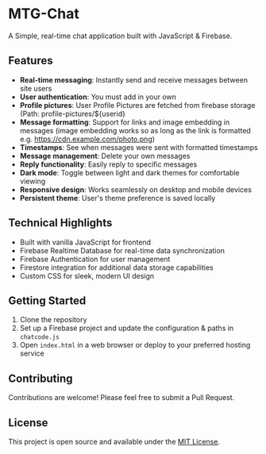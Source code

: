# MTG-Chat

A Simple, real-time chat application built with JavaScript & Firebase.

## Features

- **Real-time messaging**: Instantly send and receive messages between site users
- **User authentication**: You must add in your own
- **Profile pictures**: User Profile Pictures are fetched from firebase storage (Path: profile-pictures/${userid}
- **Message formatting**: Support for links and image embedding in messages (image embedding works so as long as the link is formatted e.g. https://cdn.example.com/photo.png)
- **Timestamps**: See when messages were sent with formatted timestamps
- **Message management**: Delete your own messages
- **Reply functionality**: Easily reply to specific messages
- **Dark mode**: Toggle between light and dark themes for comfortable viewing
- **Responsive design**: Works seamlessly on desktop and mobile devices
- **Persistent theme**: User's theme preference is saved locally

## Technical Highlights

- Built with vanilla JavaScript for frontend
- Firebase Realtime Database for real-time data synchronization
- Firebase Authentication for user management
- Firestore integration for additional data storage capabilities
- Custom CSS for sleek, modern UI design

## Getting Started

1. Clone the repository
2. Set up a Firebase project and update the configuration & paths in `chatcode.js`
3. Open `index.html` in a web browser or deploy to your preferred hosting service

## Contributing

Contributions are welcome! Please feel free to submit a Pull Request.

## License

This project is open source and available under the [MIT License](LICENSE).
